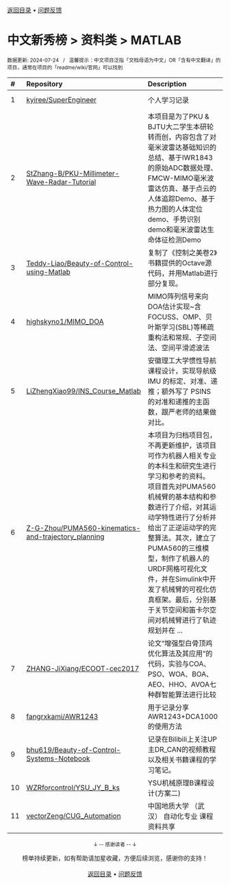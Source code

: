 <a href="https://gitee.com/GrowingGit/GitHub-Chinese-Top-Charts#github中文排行榜">返回目录</a> • <a href="/content/docs/feedback.md">问题反馈</a>

# 中文新秀榜 > 资料类 > MATLAB
<sub>数据更新: 2024-07-24&nbsp;&nbsp;&nbsp;/&nbsp;&nbsp;&nbsp;温馨提示：中文项目泛指「文档母语为中文」OR「含有中文翻译」的项目，通常在项目的「readme/wiki/官网」可以找到</sub>

|#|Repository|Description|Stars|Updated|Created|
|:-|:-|:-|:-|:-|:-|
|1|[kyiree/SuperEngineer](https://github.com/kyiree/SuperEngineer)|个人学习记录|31|2024-07-18|2024-02-15|
|2|[StZhang-B/PKU-Millimeter-Wave-Radar-Tutorial](https://github.com/StZhang-B/PKU-Millimeter-Wave-Radar-Tutorial)|本项目是为了PKU & BJTU大二学生本研轮转而创，内容包含了对毫米波雷达基础知识的总结、基于IWR1843的原始ADC数据处理、FMCW-MIMO毫米波雷达仿真、基于点云的人体追踪Demo、基于热力图的人体定位demo、手势识别demo和毫米波雷达生命体征检测Demo|20|2024-04-25|2024-03-11|
|3|[Teddy-Liao/Beauty-of-Control-using-Matlab](https://github.com/Teddy-Liao/Beauty-of-Control-using-Matlab)|复制了《控制之美卷2》书籍提供的Octave源代码，并用Matlab进行部分复现。|16|2024-05-31|2023-12-14|
|4|[highskyno1/MIMO_DOA](https://github.com/highskyno1/MIMO_DOA)|MIMO阵列信号来向DOA估计实现~含FOCUSS、OMP、贝叶斯学习(SBL)等稀疏重构法和常规、子空间法、空间平滑滤波法|15|2024-01-30|2024-01-30|
|5|[LiZhengXiao99/INS_Course_Matlab](https://github.com/LiZhengXiao99/INS_Course_Matlab)|安徽理工大学惯性导航课程设计，实现导航级 IMU 的标定、对准、递推；额外写了 PSINS 的对准和递推的主函数，跟严老师的结果做对比。|14|2024-06-12|2024-06-10|
|6|[Z-G-Zhou/PUMA560-kinematics-and-trajectory_planning](https://github.com/Z-G-Zhou/PUMA560-kinematics-and-trajectory_planning)|本项目为归档项目包，不再更新维护，该项目可作为机器人相关专业的本科生和研究生进行学习和参考的资料。 项目首先对PUMA560机械臂的基本结构和参数进行了介绍，对其运动学特性进行了分析并给出了正逆运动学的完整算法。其次，建立了PUMA560的三维模型，制作了机器人的URDF网格可视化文件，并在Simulink中开发了机械臂的可视化仿真框架。最后，分别基于关节空间和笛卡尔空间对机械臂进行了轨迹规划并在 ...|10|2024-03-13|2024-03-13|
|7|[ZHANG-JiXiang/ECOOT-cec2017](https://github.com/ZHANG-JiXiang/ECOOT-cec2017)|论文“增强型白骨顶鸡优化算法及其应用”的代码，实验与COA、PSO、WOA、BOA、AEO、HHO、AVOA七种群智能算法进行比较|10|2024-07-01|2023-08-10|
|8|[fangrxkami/AWR1243](https://github.com/fangrxkami/AWR1243)|用于记录分享AWR1243+DCA1000的使用方法|6|2024-02-04|2024-02-01|
|9|[bhu619/Beauty-of-Control-Systems-Notebook](https://github.com/bhu619/Beauty-of-Control-Systems-Notebook)|记录在Bilibili上关注UP主DR_CAN的视频教程以及相关书籍课程的学习笔记。|4|2024-04-26|2024-04-02|
|10|[WZRforcontrol/YSU_JY_B_ks](https://github.com/WZRforcontrol/YSU_JY_B_ks)|YSU机械原理B课程设计(方案二)|3|2024-07-06|2024-06-22|
|11|[vectorZeng/CUG_Automation](https://github.com/vectorZeng/CUG_Automation)|中国地质大学 （武汉） 自动化专业 课程资料共享|3|2024-07-14|2024-01-10|

<div align="center">
    <p><sub>↓ -- 感谢读者 -- ↓</sub></p>
    榜单持续更新，如有帮助请加星收藏，方便后续浏览，感谢你的支持！
</div>

<br/>

<div align="center"><a href="https://gitee.com/GrowingGit/GitHub-Chinese-Top-Charts#github中文排行榜">返回目录</a> • <a href="/content/docs/feedback.md">问题反馈</a></div>
